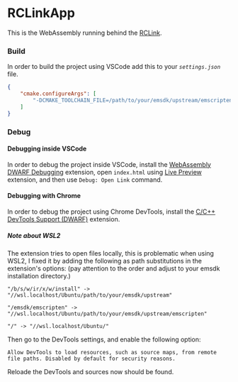 # RCLinkApp
This is the WebAssembly running behind the [RCLink](https://github.com/KamranAghlami/RCLink).
### Build
In order to build the project using VSCode add this to your _`settings.json`_ file.
``` json
{
    "cmake.configureArgs": [
        "-DCMAKE_TOOLCHAIN_FILE=/path/to/your/emsdk/upstream/emscripten/cmake/Modules/Platform/Emscripten.cmake"
    ]
}
```
### Debug
#### Debugging inside VSCode
In order to debug the project inside VSCode, install the [WebAssembly DWARF Debugging](https://marketplace.visualstudio.com/items?itemName=ms-vscode.wasm-dwarf-debugging) extension, open `index.html` using [Live Preview]() extension, and then use `Debug: Open Link` command.
#### Debugging with Chrome
In order to debug the project using Chrome DevTools, install the [C/C++ DevTools Support (DWARF)](https://chromewebstore.google.com/detail/cc++-devtools-support-dwa/pdcpmagijalfljmkmjngeonclgbbannb) extension.
##### Note about WSL2
The extension tries to open files locally, this is problematic when using WSL2, I fixed it by adding the following as path substitutions in the extension's options: (pay attention to the order and adjust to your emsdk installation directory.)

```
"/b/s/w/ir/x/w/install" -> "//wsl.localhost/Ubuntu/path/to/your/emsdk/upstream"

"/emsdk/emscripten" -> "//wsl.localhost/Ubuntu/path/to/your/emsdk/upstream/emscripten"

"/" -> "//wsl.localhost/Ubuntu/"
```
Then go to the DevTools settings, and enable the following option:
```
Allow DevTools to load resources, such as source maps, from remote file paths. Disabled by default for security reasons.
```
Reloade the DevTools and sources now should be found.
